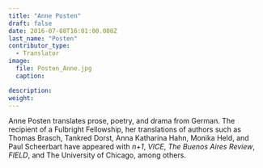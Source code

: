 ```yaml
---
title: "Anne Posten"
draft: false
date: 2016-07-08T16:01:00.000Z
last_name: "Posten"
contributor_type:
  - Translator
image:
  file: Posten_Anne.jpg
  caption:

description:
weight:
---
```


Anne Posten translates prose, poetry, and drama from German. The recipient of a Fulbright Fellowship, her translations of authors such as Thomas Brasch, Tankred Dorst, Anna Katharina Hahn, Monika Held, and Paul Scheerbart have appeared with _n+1_, _VICE_, _The Buenos Aires Review_, _FIELD_, and The University of Chicago, among others.
